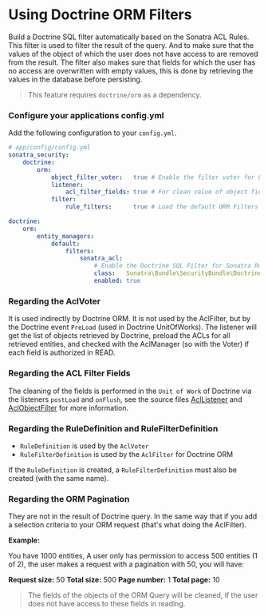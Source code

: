 Using Doctrine ORM Filters
==========================

Build a Doctrine SQL filter automatically based on the Sonatra ACL Rules. This filter is
used to filter the result of the query. And to make sure that the values of the object of which
the user does not have access to are removed from the result. The filter also makes sure that fields 
for which the user has no access are overwritten with empty values, this is done by retrieving the
values in the database before persisting.

> This feature requires `doctrine/orm` as a dependency.

### Configure your applications config.yml

Add the following configuration to your `config.yml`.

```yaml
# app/config/config.yml
sonatra_security:
    doctrine:
        orm:
            object_filter_voter:   true # Enable the filter voter for ORM Object
            listener:
                acl_filter_fields: true # For clean value of object fields on post load and restore value on presist defined by ACLs
            filter:
                rule_filters:      true # Load the default ORM Filters of ACL Rules

doctrine:
    orm:
        entity_managers:
            default:
                filters:
                    sonatra_acl:
                        # Enable the Doctrine SQL Filter for Sonatra Rule Filters
                        class:   Sonatra\Bundle\SecurityBundle\Doctrine\ORM\Filter\AclFilter
                        enabled: true
```

### Regarding the AclVoter

It is used indirectly by Doctrine ORM. It is not used by the AclFilter,
but by the Doctrine event `PreLoad` (used in Doctrine UnitOfWorks). The
listener will get the list of objects retrieved by Doctrine, preload the
ACLs for all retrieved entities, and checked with the AclManager (so
with the Voter) if each field is authorized in READ.

### Regarding the ACL Filter Fields

The cleaning of the fields is performed in the `Unit of Work` of
Doctrine via the listeners `postLoad` and `onFlush`, see the source files
[AclListener](https://github.com/sonatra/SonatraSecurityBundle/blob/master/Doctrine/ORM/Listener/AclListener.php)
and [AclObjectFilter](https://github.com/sonatra/SonatraSecurityBundle/blob/master/Acl/Domain/AclObjectFilter.php) 
for more information.

### Regarding the RuleDefinition and RuleFilterDefinition

- `RuleDefinition` is used by the `AclVoter`
- `RuleFilterDefinition` is used by the `AclFilter` for Doctrine ORM

If the `RuleDefinition` is created, a `RuleFilterDefinition` must also
be created (with the same name).

### Regarding the ORM Pagination

They are not in the result of Doctrine query. In the same way that if
you add a selection criteria to your ORM request (that's what doing the
AclFilter).

**Example:**

You have 1000 entities, A user only has permission to access 500 entities (1 of 2),
the user makes a request with a pagination with 50, you will have:

**Request size:** 50
**Total size:** 500
**Page number:** 1
**Total page:** 10

> The fields of the objects of the ORM Query will be cleaned, if the
user does not have access to these fields in reading.
